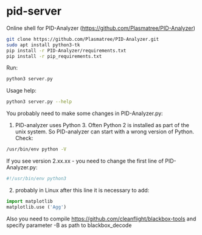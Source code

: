 # pid-server

Online shell for PID-Analyzer (https://github.com/Plasmatree/PID-Analyzer)

```bash
git clone https://github.com/Plasmatree/PID-Analyzer.git
sudo apt install python3-tk
pip install -r PID-Analyzer/requirements.txt
pip install -r pip_requirements.txt
```

Run:

```bash
python3 server.py 
```

Usage help:

```bash
python3 server.py --help
```

You probably need to make some changes in PID-Analyzer.py:

1) PID-analyzer uses Python 3. Often Python 2 is installed as part of the unix system. So PID-analyzer can start with a wrong version of Python. Check:

```bash
/usr/bin/env python -V
```

If you see version 2.xx.xx - you need to change the first line of PID-Analyzer.py:

```bash
#!/usr/bin/env python3
```

2) probably in Linux after this line it is necessary to add:

```python
import matplotlib
matplotlib.use ('Agg')
```

Also you need to compile https://github.com/cleanflight/blackbox-tools and specify parameter -B as path to blackbox_decode
